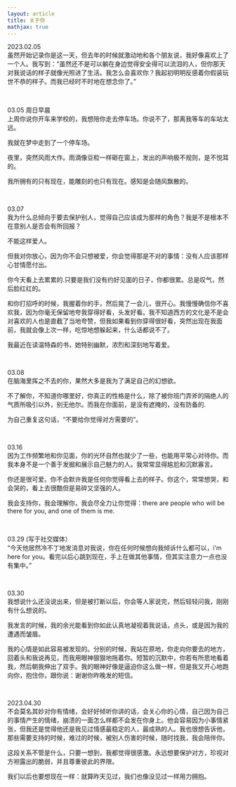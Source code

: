 ```yaml
---
layout: article
title: 关于你
mathjax: true
---
```


2023.02.05  
虽然开始记录你是这一天，但去年的时候就激动地和各个朋友说，我好像喜欢上了一个人。我写到：“虽然还不是可以躺在身边觉得安全得可以流泪的人，但你那天对我说话的样子就像光照进了生活。我怎么会喜欢你？我起初明明反感着你假装玩世不恭的样子。而我已经时不时地在想念你了。”

&nbsp;

03.05 周日早晨  
上周你说你开车来学校的，我想陪你走去停车场。你说不了，那离我等车的车站太远。

我就在梦中走到了一个停车场。

夜里，突然风雨大作。雨滴像豆粒一样砸在窗上，发出的声响极不规则，是不悦耳的。

我所拥有的只有现在，能雕刻的也只有现在。感知是会随风飘散的。

&nbsp;

03.07  
我为什么总倾向于要去保护别人，觉得自己应该成为那样的角色？我是不是根本不在意别人是否会有所回报？

不能这样爱人。

但我对你放心，因为你不会只想被爱，你会觉得那是不对的事情：没有人应该那样心甘情愿付出。

你今天看上去累累的.只要是我们没有约好见面的日子，你都很累。总是叹气，然后脸红红的。

和你打招呼的时候，我握着你的手，然后晃了一会儿，很开心。我慢慢确信你不喜欢我，因为你毫无保留地夸我穿得好看，头发好看。我不知道西方的文化是不是会对喜欢的人也是直截了当地夸赞，但我如果看到你穿得很好看，突然出现在我面前，我就会像上次一样，吃惊地想躲起来，什么话都说不了。

我最近在读温特森的书，她特别幽默，浓烈和深刻地写着爱。

&nbsp;

03.08  
在脑海里挥之不去的你，果然大多是我为了满足自己的幻想欲。

不了解你，不知道你哪里好，你真正的性格是什么，除了被你班门弄斧的隔绝人的气质所吸引以外，别无他尔。而我在你面前，是没有遮掩的，没有防备的.

为自己重复这句话，“不要给你觉得对方需要的”。

&nbsp;

03.16  
因为工作频繁地和你见面，你的光环自然也就少了一些，也能用平常心对待你。而我本身不是一个善于发掘和展示自己魅力的人。我常常显得尴尬和沉默寡言。

你还是很可爱。你不会默许我是任何你觉得看上去的样子。你这个，常常想哭，和会哭的，看上去很酷但是易碎又坚强的人。

我会支持你，我会理解你，我会尽全力让你觉得：there are people who will be there for you, and one of them is me. 

&nbsp;

03.29 (写于社交媒体）  
“今天他居然冷不丁地发消息对我说，你在任何时候想向我倾诉什么都可以，i'm here for you。看完以后心跳到现在，手上在做其他事情，但其实注意力一点也没有集中。”

&nbsp;

03.30  
我想说什么还没说出来，但是被打断以后，你会等人家说完，然后轻轻问我，刚刚有什么想说的。

我发言的时候，我的余光能看到你如此认真地凝视着我说话，点头，或是因为我的遭遇而皱眉。

我的心情是如此容易被发现的。分别的时候，我站在原地，你走向你要去的地方，回着头和我说再见，而我用眼神狠狠地拖着你。短暂的沉默中，你若有所思地看着我，然后朝我伸出了双手。我的眼神好像是逼迫你这么做一样，但是我又开心地跑向你，抱住你，跟你说：谢谢你昨晚发的短信。

&nbsp;

2023.04.30  
不会莫名其妙对你有情绪，会好好倾听你讲的话，会关心你的心情，自己因为自己的事情产生的情绪，崩溃的一面怎么样都不会发在你身上。他会容易因为小事情紧张，但我还是觉得他还是我见过情感最稳定的人，最成熟的人。我也很想告诉他，那些需要支持的时候，难过的时候，被别人伤害的时候，随时找我，我会陪伴你。

这段关系不管是什么，只要一想到，我都觉得很感激。永远想要保护对方，珍视对方袒露出的脆弱，并且尊重彼此的界限。

我们以后也要想现在一样：就算昨天见过，我们也像没见过一样用力拥抱。

&nbsp;
